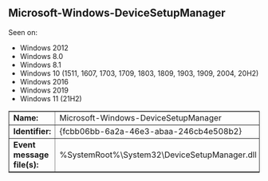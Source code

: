 ## Microsoft-Windows-DeviceSetupManager

Seen on:
* Windows 2012
* Windows 8.0
* Windows 8.1
* Windows 10 (1511, 1607, 1703, 1709, 1803, 1809, 1903, 1909, 2004, 20H2)
* Windows 2016
* Windows 2019
* Windows 11 (21H2)

<table border="1" class="docutils">
  <tbody>
    <tr>
      <td><b>Name:</b></td>
      <td>Microsoft-Windows-DeviceSetupManager</td>
    </tr>
    <tr>
      <td><b>Identifier:</b></td>
      <td>{fcbb06bb-6a2a-46e3-abaa-246cb4e508b2}</td>
    </tr>
    <tr>
      <td><b>Event message file(s):</b></td>
      <td>%SystemRoot%\System32\DeviceSetupManager.dll</td>
    </tr>
  </tbody>
</table>

&nbsp;

